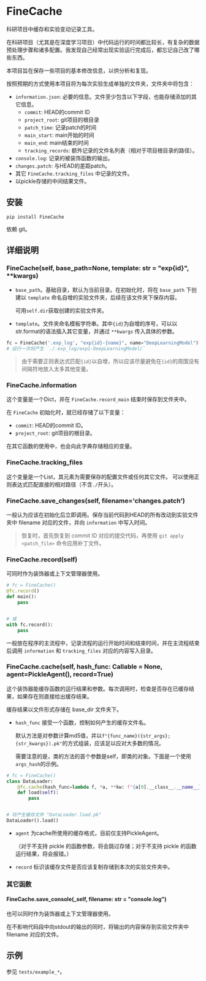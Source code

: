 # FineCache

科研项目中缓存和实验变动记录工具。

在科研项目（尤其是在深度学习项目）中代码运行的时间都比较长，有复杂的数据预处理步骤和诸多配置。我发现自己经常出现实验运行完成后，都忘记自己改了哪些东西。

本项目旨在保存一些项目的基本修改信息，以供分析和复现。

按照预期的方式使用本项目将为每次实验生成单独的文件夹，文件夹中将包含：

- `information.json`: 必要的信息。文件至少包含以下字段，也能存储添加的其它信息。
    - `commit`: HEAD的commit ID
    - `project_root`: git项目的根目录
    - `patch_time`: 记录patch的时间
    - `main_start`: main开始的时间
    - `main_end`: main结束的时间
    - `tracking_records`: 额外记录的文件名列表（相对于项目根目录的路径）。
- `console.log`: 记录的被装饰函数的输出。
- `changes.patch`: 与HEAD的差距patch。
- 其它 `FineCache.tracking_files` 中记录的文件。
- 以pickle存储的中间结果文件。

## 安装

```shell
pip install FineCache
```

依赖 git。

## 详细说明

### FineCache(self, base_path=None, template: str = "exp{id}", **kwargs)

- `base_path`。基础目录，默认为当前目录。在初始化时，将在 `base_path` 下创建以 `template` 命名自增的实验文件夹，后续在该文件夹下保存内容。

  可用`self.dir`获取创建的实验文件夹。

- `template`。文件夹命名模板字符串。其中`{id}`为自增的序号，可以以str.format的语法插入其它变量，并通过 `**kwargs` 传入具体的参数。

```python
fc = FineCache('.exp_log', "exp{id}-{name}", name="DeepLearningModel")
# 运行一次将产生 `./.exp_log/exp1-DeepLearningModel/`
```

> 由于需要正则表达式匹配`{id}`以自增，所以应该尽量避免在`{id}`的周围没有间隔符地放入太多其他变量。

### FineCache.information

这个变量是一个Dict，并在 `FineCache.record_main` 结束时保存到文件夹中。

在 `FineCache` 初始化时，就已经存储了以下变量：

- `commit`: HEAD的commit ID。
- `project_root`: git项目的根目录。

在其它函数的使用中，也会向此字典存储相应的变量。

### FineCache.tracking_files

这个变量是一个List，其元素为需要保存的配置文件或任何其它文件。 可以使用正则表达式匹配直接的相对路径（不含`./`开头）。

### FineCache.save_changes(self, filename='changes.patch')

一般认为应该在初始化后立即调用。保存当前代码到HEAD的所有改动到实验文件夹中 filename 对应的文件，并向 `information` 中写入时间。

> 恢复时，首先恢复到 commit ID 对应的提交代码，再使用 `git apply <patch_file>` 命令应用补丁文件。

### FineCache.record(self)

可同时作为装饰器或上下文管理器使用。

```python
# fc = FineCache()
@fc.record()
def main():
    pass


# 或
with fc.record():
    pass
```

一般放在程序的主流程中，记录流程的运行开始时间和结束时间，并在主流程结束后调用 `information` 和 `tracking_files`
对应的内容写入目录。

### FineCache.cache(self, hash_func: Callable = None, agent=PickleAgent(), record=True)

这个装饰器能缓存函数的运行结果和参数。每次调用时，检查是否存在已缓存结果，如果存在则直接给出缓存结果。

缓存结果以文件形式存储在 base_dir 文件夹下。

- `hash_func` 接受一个函数，控制如何产生的缓存文件名。

  默认方法是对参数计算md5值，并以`f"{func_name}({str_args};{str_kwargs}).pk"`的方式组装，应该足以应对大多数的情况。

  需要注意的是，类的方法的首个参数是self，即类的对象。下面是一个使用`args_hash`的示例。

```python
# fc = FineCache()
class DataLoader:
    @fc.cache(hash_func=lambda f, *a, **kw: f"{a[0].__class__.__name__}.{f.__name__}.pk")
    def load(self):
        pass


# 将产生缓存文件 "DataLoader.load.pk"
DataLoader().load()
```

- `agent` 为cache所使用的缓存格式，目前仅支持PickleAgent。

  （对于不支持 pickle 的函数参数，将会跳过存储；对于不支持 pickle 的函数运行结果，将会报错。）

- `record` 标识该缓存文件是否应该复制存储到本次的实验文件夹中。

### 其它函数

#### FineCache.save_console(_self, filename: str = "console.log")

也可以同时作为装饰器或上下文管理器使用。

在不影响代码段中向stdout的输出的同时，将输出的内容保存到实验文件夹中 filename 对应的文件。

## 示例

参见 `tests/example_*`。
